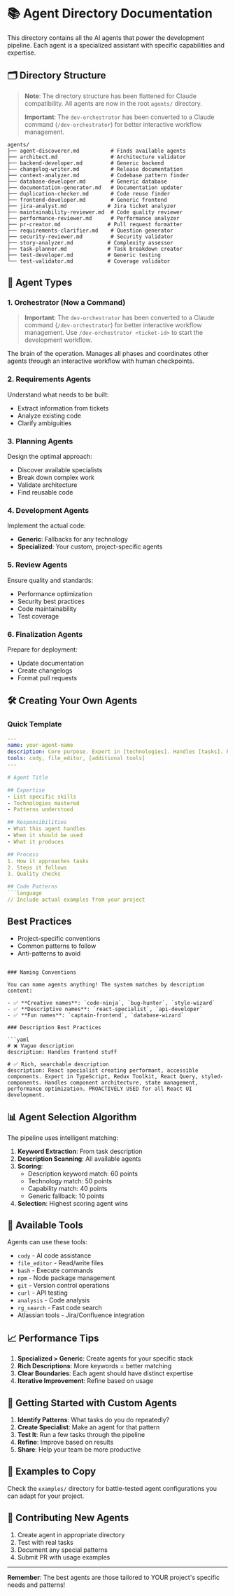 # 📚 Agent Directory Documentation

This directory contains all the AI agents that power the development pipeline. Each agent is a specialized assistant with specific capabilities and expertise.

## 🗂️ Directory Structure

> **Note**: The directory structure has been flattened for Claude compatibility. All agents are now in the root `agents/` directory.
> 
> **Important**: The `dev-orchestrator` has been converted to a Claude command (`/dev-orchestrator`) for better interactive workflow management.

```
agents/
├── agent-discoverer.md          # Finds available agents
├── architect.md                 # Architecture validator
├── backend-developer.md         # Generic backend
├── changelog-writer.md          # Release documentation
├── context-analyzer.md          # Codebase pattern finder
├── database-developer.md        # Generic database
├── documentation-generator.md   # Documentation updater
├── duplication-checker.md       # Code reuse finder
├── frontend-developer.md        # Generic frontend
├── jira-analyst.md             # Jira ticket analyzer
├── maintainability-reviewer.md  # Code quality reviewer
├── performance-reviewer.md      # Performance analyzer
├── pr-creator.md               # Pull request formatter
├── requirements-clarifier.md    # Question generator
├── security-reviewer.md         # Security validator
├── story-analyzer.md           # Complexity assessor
├── task-planner.md             # Task breakdown creator
├── test-developer.md           # Generic testing
└── test-validator.md           # Coverage validator
```

## 🎯 Agent Types

### 1. Orchestrator (Now a Command)

> **Important**: The `dev-orchestrator` has been converted to a Claude command (`/dev-orchestrator`) for better interactive workflow management. Use `/dev-orchestrator <ticket-id>` to start the development workflow.

The brain of the operation. Manages all phases and coordinates other agents through an interactive workflow with human checkpoints.

### 2. Requirements Agents

Understand what needs to be built:

- Extract information from tickets
- Analyze existing code
- Clarify ambiguities

### 3. Planning Agents

Design the optimal approach:

- Discover available specialists
- Break down complex work
- Validate architecture
- Find reusable code

### 4. Development Agents

Implement the actual code:

- **Generic**: Fallbacks for any technology
- **Specialized**: Your custom, project-specific agents

### 5. Review Agents

Ensure quality and standards:

- Performance optimization
- Security best practices
- Code maintainability
- Test coverage

### 6. Finalization Agents

Prepare for deployment:

- Update documentation
- Create changelogs
- Format pull requests

## 🛠️ Creating Your Own Agents

### Quick Template

````yaml
---
name: your-agent-name
description: Core purpose. Expert in [technologies]. Handles [tasks]. PROACTIVELY USED for [when to use].
tools: cody, file_editor, [additional tools]
---

# Agent Title

## Expertise
- List specific skills
- Technologies mastered
- Patterns understood

## Responsibilities
- What this agent handles
- When it should be used
- What it produces

## Process
1. How it approaches tasks
2. Steps it follows
3. Quality checks

## Code Patterns
```language
// Include actual examples from your project
````

## Best Practices

- Project-specific conventions
- Common patterns to follow
- Anti-patterns to avoid

````

### Naming Conventions

You can name agents anything! The system matches by description content:

- ✅ **Creative names**: `code-ninja`, `bug-hunter`, `style-wizard`
- ✅ **Descriptive names**: `react-specialist`, `api-developer`
- ✅ **Fun names**: `captain-frontend`, `database-wizard`

### Description Best Practices

```yaml
# ❌ Vague description
description: Handles frontend stuff

# ✅ Rich, searchable description
description: React specialist creating performant, accessible components. Expert in TypeScript, Redux Toolkit, React Query, styled-components. Handles component architecture, state management, performance optimization. PROACTIVELY USED for all React UI development.
````

## 📊 Agent Selection Algorithm

The pipeline uses intelligent matching:

1. **Keyword Extraction**: From task description
2. **Description Scanning**: All available agents
3. **Scoring**:
   - Description keyword match: 60 points
   - Technology match: 50 points
   - Capability match: 40 points
   - Generic fallback: 10 points
4. **Selection**: Highest scoring agent wins

## 🔧 Available Tools

Agents can use these tools:

- `cody` - AI code assistance
- `file_editor` - Read/write files
- `bash` - Execute commands
- `npm` - Node package management
- `git` - Version control operations
- `curl` - API testing
- `analysis` - Code analysis
- `rg_search` - Fast code search
- Atlassian tools - Jira/Confluence integration

## 📈 Performance Tips

1. **Specialized > Generic**: Create agents for your specific stack
2. **Rich Descriptions**: More keywords = better matching
3. **Clear Boundaries**: Each agent should have distinct expertise
4. **Iterative Improvement**: Refine based on usage

## 🚀 Getting Started with Custom Agents

1. **Identify Patterns**: What tasks do you do repeatedly?
2. **Create Specialist**: Make an agent for that pattern
3. **Test It**: Run a few tasks through the pipeline
4. **Refine**: Improve based on results
5. **Share**: Help your team be more productive

## 📝 Examples to Copy

Check the `examples/` directory for battle-tested agent configurations you can adapt for your project.

## 🤝 Contributing New Agents

1. Create agent in appropriate directory
2. Test with real tasks
3. Document any special patterns
4. Submit PR with usage examples

---

**Remember**: The best agents are those tailored to YOUR project's specific needs and patterns!
